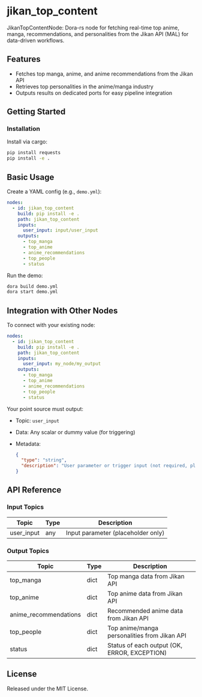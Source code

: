 # jikan_top_content

JikanTopContentNode: Dora-rs node for fetching real-time top anime, manga, recommendations, and personalities from the Jikan API (MAL) for data-driven workflows.

## Features
- Fetches top manga, anime, and anime recommendations from the Jikan API
- Retrieves top personalities in the anime/manga industry
- Outputs results on dedicated ports for easy pipeline integration

## Getting Started

### Installation
Install via cargo:
```bash
pip install requests
pip install -e .
```

## Basic Usage

Create a YAML config (e.g., `demo.yml`):

```yaml
nodes:
  - id: jikan_top_content
    build: pip install -e .
    path: jikan_top_content
    inputs:
      user_input: input/user_input
    outputs:
      - top_manga
      - top_anime
      - anime_recommendations
      - top_people
      - status
```

Run the demo:

```bash
dora build demo.yml
dora start demo.yml
```


## Integration with Other Nodes

To connect with your existing node:

```yaml
nodes:
  - id: jikan_top_content
    build: pip install -e .
    path: jikan_top_content
    inputs:
      user_input: my_node/my_output
    outputs:
      - top_manga
      - top_anime
      - anime_recommendations
      - top_people
      - status
```

Your point source must output:

* Topic: `user_input`
* Data: Any scalar or dummy value (for triggering)
* Metadata:

  ```json
  {
    "type": "string",
    "description": "User parameter or trigger input (not required, placeholder only)"
  }
  ```

## API Reference

### Input Topics

| Topic         | Type   | Description                       |
| -------------|--------|-----------------------------------|
| user_input    | any    | Input parameter (placeholder only) |

### Output Topics

| Topic                | Type     | Description                                      |
| -------------------- | -------- | ------------------------------------------------ |
| top_manga            | dict     | Top manga data from Jikan API                    |
| top_anime            | dict     | Top anime data from Jikan API                    |
| anime_recommendations| dict     | Recommended anime data from Jikan API            |
| top_people           | dict     | Top anime/manga personalities from Jikan API     |
| status               | dict     | Status of each output (OK, ERROR, EXCEPTION)     |


## License

Released under the MIT License.
